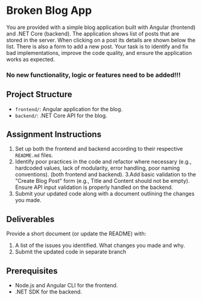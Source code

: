 # Broken Blog App

You are provided with a simple blog application built with Angular (frontend) and .NET Core (backend). 
The application shows list of posts that are stored in the server. When clicking on a post its details are shown below the list.
There is also a form to add a new post.
Your task is to identify and fix bad implementations, improve the code quality, and ensure the application works as expected.
### No new functionality, logic or features need to be added!!! 

## Project Structure
- `frontend/`: Angular application for the blog.
- `backend/`: .NET Core API for the blog.

## Assignment Instructions
1. Set up both the frontend and backend according to their respective `README.md` files.
2. Identify poor practices in the code and refactor where necessary (e.g., hardcoded values, lack of modularity, error handling,  poor naming conventions).
 (both frontend and backend).
3.Add basic validation to the "Create Blog Post" form (e.g., Title and Content should not be empty).
Ensure API input validation is properly handled on the backend.
4. Submit your updated code along with a document outlining the changes you made.

## Deliverables
Provide a short document (or update the README) with:
1. A list of the issues you identified.
	What changes you made and why.
2. Submit the updated code  in separate branch

## Prerequisites
- Node.js and Angular CLI for the frontend.
- .NET SDK for the backend.

  
